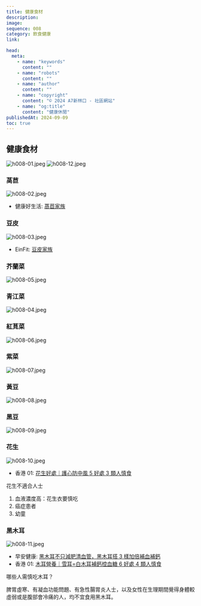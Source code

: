 ```yaml
---
title: 健康食材
description:
image:
sequence: 008
category: 飲食健康
link:

head:
  meta:
    - name: "keywords"
      content: ""
    - name: "robots"
      content: ""
    - name: "author"
      content: ""
    - name: "copyright"
      content: "© 2024 A7新林口 - 社區網站"
    - name: "og:title"
      content: "健康休閒"
publishedAt: 2024-09-09
toc: true
---
```


## 健康食材

![h008-01.jpeg](/images/health/h008-01.jpeg)
![h008-12.jpeg](/images/health/h008-12.jpeg)

### 萵苣

![h008-02.jpeg](/images/health/h008-02.jpeg)

- 健康好生活: <a href="https://www.youtube.com/watch?v=N9NAYw3JZoQ">萵苣家族</a>

### 豆皮

![h008-03.jpeg](/images/health/h008-03.jpeg)

- EinFit: <a href="https://www.einfit.tw/blogs/dietitian/136950">豆皮家族</a>

### 芥蘭菜

![h008-05.jpeg](/images/health/h008-05.jpeg)

### 青江菜

![h008-04.jpeg](/images/health/h008-04.jpeg)

### 紅莧菜

![h008-06.jpeg](/images/health/h008-06.jpeg)

### 紫菜

![h008-07.jpeg](/images/health/h008-07.jpeg)

### 黃豆

![h008-08.jpeg](/images/health/h008-08.jpeg)

### 黑豆

![h008-09.jpeg](/images/health/h008-09.jpeg)

### 花生

![h008-10.jpeg](/images/health/h008-10.jpeg)

- 香港 01: <a href="https://www.hk01.com/%E6%95%99%E7%85%AE/495143/%E8%8A%B1%E7%94%9F%E5%A5%BD%E8%99%95-%E8%AD%B7%E5%BF%83%E9%98%B2%E4%B8%AD%E9%A2%A85%E5%A5%BD%E8%99%953%E9%A1%9E%E4%BA%BA%E6%85%8E%E9%A3%9F-%E5%81%9A%E9%8C%AF1%E6%AD%A5%E6%81%90%E6%80%A5%E6%80%A7%E8%82%9D%E8%A1%B0%E7%AB%AD">花生好處｜護心防中風 5 好處 3 類人慎食</a>

花生不適合人士

1. 血液濃度高：花生衣要慎吃
2. 癌症患者
3. 幼童

### 黑木耳

![h008-11.jpeg](/images/health/h008-11.jpeg)

- 早安健康: <a href="https://www.edh.tw/article/5041">黑木耳不只減肥清血管，黑木耳搭 3 樣加倍補血補鈣</a>
- 香港 01: <a href="https://www.hk01.com/%E6%95%99%E7%85%AE/781260/%E6%9C%A8%E8%80%B3%E7%87%9F%E9%A4%8A-%E9%9B%AA%E8%80%B3-%E7%99%BD%E6%9C%A8%E8%80%B3%E8%A3%9C%E9%88%A3%E6%8E%A7%E8%A1%80%E7%B3%966%E5%A5%BD%E8%99%954%E9%A1%9E%E4%BA%BA%E6%85%8E%E9%A3%9F-%E9%BB%91%E7%99%BD%E6%9C%A8%E8%80%B3%E9%BB%9E%E6%8F%80">木耳營養｜雪耳=白木耳補鈣控血糖 6 好處 4 類人慎食</a>

哪些人需慎吃木耳？

脾胃虛寒、有凝血功能問題、有急性腸胃炎人士，以及女性在生理期間覺得身體較虛弱或是腹部會冷痛的人，均不宜食用黑木耳。
